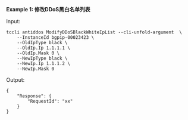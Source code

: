 **Example 1: 修改DDoS黑白名单列表**



Input: 

```
tccli antiddos ModifyDDoSBlackWhiteIpList --cli-unfold-argument  \
    --InstanceId bgpip-00023423 \
    --OldIpType black \
    --OldIp.Ip 1.1.1.1 \
    --OldIp.Mask 0 \
    --NewIpType black \
    --NewIp.Ip 1.1.1.2 \
    --NewIp.Mask 0
```

Output: 
```
{
    "Response": {
        "RequestId": "xx"
    }
}
```


